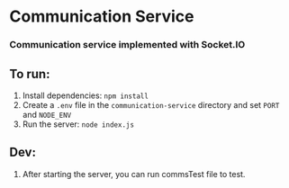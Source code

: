 # Communication Service

### Communication service implemented with Socket.IO

## To run:

1. Install dependencies: `npm install`
2. Create a `.env` file in the `communication-service` directory and set `PORT` and `NODE_ENV`
3. Run the server: `node index.js`

## Dev:
1. After starting the server, you can run commsTest file to test.
